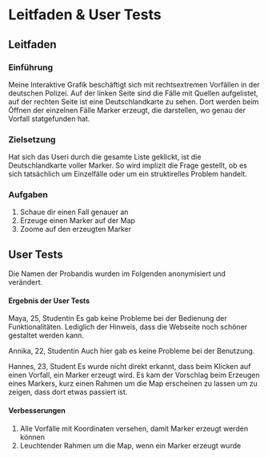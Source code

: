 
# Leitfaden & User Tests

## Leitfaden

### Einführung
Meine Interaktive Grafik beschäftigt sich mit rechtsextremen Vorfällen in der deutschen Polizei. Auf der linken Seite sind die Fälle mit Quellen aufgelistet,   
auf der rechten Seite ist eine Deutschlandkarte zu sehen. Dort werden beim Öffnen der einzelnen Fälle Marker erzeugt, die darstellen, wo genau der Vorfall statgefunden hat.

### Zielsetzung
Hat sich das Useri durch die gesamte Liste geklickt, ist die Deutschlandkarte voller Marker. So wird implizit die Frage gestellt, ob es sich tatsächlich um Einzelfälle oder um ein struktirelles Problem handelt.

### Aufgaben
1. Schaue dir einen Fall genauer an   
2. Erzeuge einen Marker auf der Map   
3. Zoome auf den erzeugten Marker

## User Tests
Die Namen der Probandis wurden im Folgenden anonymisiert und verändert.

#### Ergebnis der User Tests 

Maya, 25, Studentin
Es gab keine Probleme bei der Bedienung der Funktionalitäten. Lediglich der Hinweis, dass die Webseite noch schöner gestaltet werden kann.

Annika, 22, Studentin
Auch hier gab es keine Probleme bei der Benutzung. 

Hannes, 23, Student
Es wurde nicht direkt erkannt, dass beim Klicken auf einen Vorfall, ein Marker erzeugt wird. Es kam der Vorschlag beim Erzeugen eines Markers, kurz einen Rahmen um die Map erscheinen zu lassen um zu zeigen, dass dort etwas passiert ist.  


#### Verbesserungen
1. Alle Vorfälle mit Koordinaten versehen, damit Marker erzeugt werden können
2. Leuchtender Rahmen um die Map, wenn ein Marker erzeugt wurde
